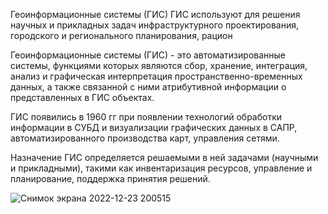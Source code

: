 Геоинформационные системы (ГИС)
ГИС используют для решения научных и прикладных задач инфраструктурного проектирования, городского и регионального планирования, рацион


Геоинформационные системы (ГИС) - это автоматизированные системы, функциями которых являются сбор, хранение, интеграция, анализ и графическая интерпретация пространственно-временных данных, а также связанной с ними атрибутивной информации о представленных в ГИС объектах.

ГИС появились в 1960 гг при появлении технологий обработки информации в СУБД и визуализации графических данных в САПР, автоматизированного производства карт, управления сетями.

Назначение ГИС определяется решаемыми в ней задачами (научными и прикладными), такими как инвентаризация ресурсов, управление и планирование, поддержка принятия решений.

![Снимок экрана 2022-12-23 200515](https://user-images.githubusercontent.com/43778600/209357002-d8ab87fe-79d0-4f3c-970c-cdc421b66994.png)
